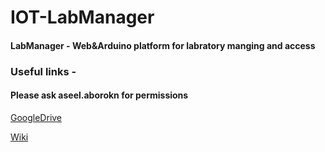 # IOT-LabManager
#### LabManager - Web&amp;Arduino platform for labratory manging and access



### Useful links - 
#### Please ask aseel.aborokn for permissions
[GoogleDrive](https://drive.google.com/drive/folders/1LymdwhpFjWQGFaYAkmWf963e8x5aBm2m?usp=sharing)

[Wiki](https://github.com/AseelAborokn/IOT-LabManager/wiki)
